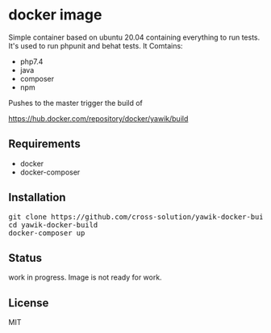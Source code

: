 docker image
============

Simple container based on ubuntu 20.04 containing everything to run tests. It's used
to run phpunit and behat tests. It Comtains:

- php7.4
- java
- composer
- npm

Pushes to the master trigger the build of

https://hub.docker.com/repository/docker/yawik/build

Requirements
------------

- docker
- docker-composer

Installation
------------

<pre>
git clone https://github.com/cross-solution/yawik-docker-builf
cd yawik-docker-build
docker-composer up
</pre>

Status
------

work in progress. Image is not ready for work.

License
-------

MIT
